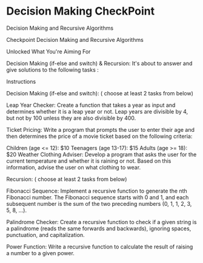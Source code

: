 # Decision Making CheckPoint


Decision Making and Recursive Algorithms

Checkpoint Decision Making and Recursive Algorithms

Unlocked
What You're Aiming For

Decision Making (if-else and switch) & Recursion:  It's about to answer and give solutions to the following tasks :


Instructions

Decision Making (if-else and switch): ( choose at least 2 tasks from below)

Leap Year Checker: Create a function that takes a year as input and determines whether it is a leap year or not. Leap years are divisible by 4, but not by 100 unless they are also divisible by 400.

Ticket Pricing: Write a program that prompts the user to enter their age and then determines the price of a movie ticket based on the following criteria:

Children (age <= 12): $10
Teenagers (age 13-17): $15
Adults (age >= 18): $20
Weather Clothing Adviser: Develop a program that asks the user for the current temperature and whether it is raining or not. Based on this information, advise the user on what clothing to wear.

Recursion: ( choose at least 2 tasks from below)

Fibonacci Sequence: Implement a recursive function to generate the nth Fibonacci number. The Fibonacci sequence starts with 0 and 1, and each subsequent number is the sum of the two preceding numbers (0, 1, 1, 2, 3, 5, 8, ...).

Palindrome Checker: Create a recursive function to check if a given string is a palindrome (reads the same forwards and backwards), ignoring spaces, punctuation, and capitalization.

Power Function: Write a recursive function to calculate the result of raising a number to a given power.
